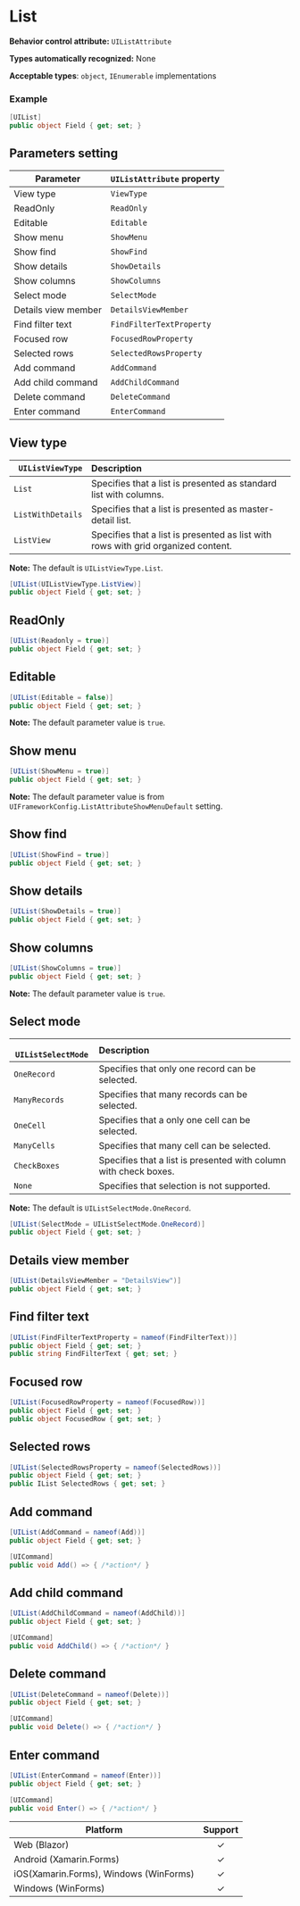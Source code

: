 # List

**Behavior control attribute:**  `UIListAttribute`

**Types automatically recognized:** None

**Acceptable types**: `object`, `IEnumerable` implementations

###  Example
```csharp
[UIList]
public object Field { get; set; }
```

## Parameters setting

| Parameter | `UIListAttribute` property | 
| -----------|:------------- 
| View type | `ViewType` |
| ReadOnly | `ReadOnly` |
| Editable | `Editable` |
| Show menu | `ShowMenu` |
| Show find | `ShowFind` |
| Show details | `ShowDetails` |
| Show columns | `ShowColumns` |
| Select mode | `SelectMode` |
| Details view member | `DetailsViewMember` |
| Find filter text | `FindFilterTextProperty` |
| Focused row | `FocusedRowProperty` |
| Selected rows | `SelectedRowsProperty` |
| Add command | `AddCommand` |
| Add child command | `AddChildCommand` |
| Delete command | `DeleteCommand` |
| Enter command | `EnterCommand` |

## View type

|` UIListViewType` | Description | 
| ------------- |:------------- 
| `List` | Specifies that a list is presented as standard list with columns. |
| `ListWithDetails` | Specifies that a list is presented as master-detail list.|
| `ListView` | Specifies that a list is presented as list with rows with grid organized content. |

**Note:** The default is `UIListViewType.List`.

```csharp
[UIList(UIListViewType.ListView)]
public object Field { get; set; }
```

## ReadOnly

```csharp
[UIList(Readonly = true)]
public object Field { get; set; }
```

## Editable

```csharp
[UIList(Editable = false)]
public object Field { get; set; }
```

**Note:** The default parameter value is `true`.

## Show menu

```csharp
[UIList(ShowMenu = true)]
public object Field { get; set; }
```

**Note:** The default parameter value is from `UIFrameworkConfig.ListAttributeShowMenuDefault` setting.

## Show find

```csharp
[UIList(ShowFind = true)]
public object Field { get; set; }
```

## Show details

```csharp
[UIList(ShowDetails = true)]
public object Field { get; set; }
```

## Show columns

```csharp
[UIList(ShowColumns = true)]
public object Field { get; set; }
```

**Note:** The default parameter value is `true`.

## Select mode

|` UIListSelectMode` | Description | 
| ------------- |:------------- 
| `OneRecord` | Specifies that only one record can be selected. |
| `ManyRecords` | Specifies that many records can be selected.  |
| `OneCell` | Specifies that a only one cell can be selected. |
| `ManyCells` | Specifies that many cell can be selected.  |
| `CheckBoxes` | Specifies that a list is presented with column with check boxes.  |
| `None` | Specifies that selection is not supported.  |

**Note:** The default is `UIListSelectMode.OneRecord`.

```csharp
[UIList(SelectMode = UIListSelectMode.OneRecord)]
public object Field { get; set; }
```

## Details view member

```csharp
[UIList(DetailsViewMember = "DetailsView")]
public object Field { get; set; }
```

## Find filter text

```csharp
[UIList(FindFilterTextProperty = nameof(FindFilterText))]
public object Field { get; set; }
public string FindFilterText { get; set; }
```

## Focused row

```csharp
[UIList(FocusedRowProperty = nameof(FocusedRow))]
public object Field { get; set; }
public object FocusedRow { get; set; }
```

## Selected rows

```csharp
[UIList(SelectedRowsProperty = nameof(SelectedRows))]
public object Field { get; set; }
public IList SelectedRows { get; set; }
```

## Add command

```csharp
[UIList(AddCommand = nameof(Add))]
public object Field { get; set; }

[UICommand]
public void Add() => { /*action*/ }
```

## Add child command

```csharp
[UIList(AddChildCommand = nameof(AddChild))]
public object Field { get; set; }

[UICommand]
public void AddChild() => { /*action*/ }
```

## Delete command

```csharp
[UIList(DeleteCommand = nameof(Delete))]
public object Field { get; set; }

[UICommand]
public void Delete() => { /*action*/ }
```

## Enter command

```csharp
[UIList(EnterCommand = nameof(Enter))]
public object Field { get; set; }

[UICommand]
public void Enter() => { /*action*/ }
```


| Platform | Support | 
| -----------|:-------------:| 
| Web (Blazor) | &check; |
| Android (Xamarin.Forms) | &check; |
| iOS(Xamarin.Forms), Windows (WinForms) | &check; |
| Windows (WinForms) | &check; |